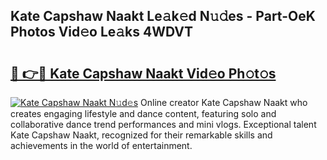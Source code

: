 ## Kate Capshaw Naakt Le𝚊k𝚎d N𝚞𝚍es - Part-OeK Photos Vid𝚎o Le𝚊ks 4WDVT

# <h2><a href="http://fb5ioz5.evod.top/?m=Kate+Capshaw+Naakt">🔗 👉🔴 Kate Capshaw Naakt Vid𝚎o Ph𝚘t𝚘s</a></h2>

[![Kate Capshaw Naakt N𝚞d𝚎s](https://i.imgur.com/8V9OHl7.gif)](http://fb5ioz5.evod.top/?m=Kate+Capshaw+Naakt)
Online creator Kate Capshaw Naakt who creates engaging lifestyle and dance content, featuring solo and collaborative dance trend performances and mini vlogs. Exceptional talent Kate Capshaw Naakt, recognized for their remarkable skills and achievements in the world of entertainment. 
